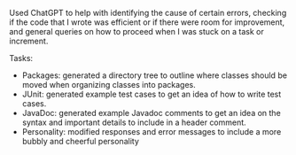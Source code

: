 Used ChatGPT to help with identifying the cause of certain errors, checking if the code that I 
wrote was efficient or if there were room for improvement, and general queries on how to proceed 
when I was stuck on a task or increment.

Tasks:
- Packages: generated a directory tree to outline where classes should be moved when organizing
classes into packages.
- JUnit: generated example test cases to get an idea of how to write test cases.
- JavaDoc: generated example Javadoc comments to get an idea on the syntax and important details
to include in a header comment.
- Personality: modified responses and error messages to include a more bubbly and cheerful personality